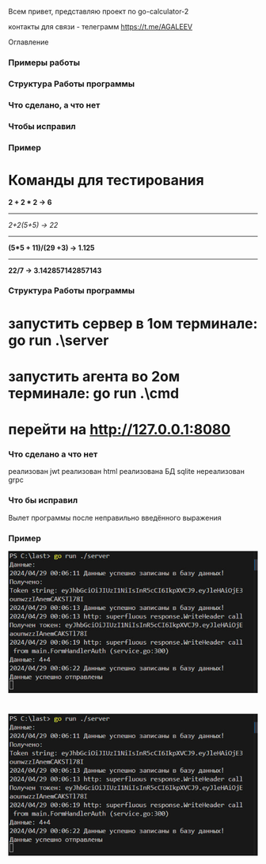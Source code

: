 Всем привет, представляю проект по go-calculator-2

контакты для связи -  телеграмм https://t.me/AGALEEV

Оглавление 
### Примеры работы
### Структура Работы программы 
### Что сделано, а что нет
### Чтобы исправил
### Пример


# Команды для тестирования

**2 + 2 * 2 -> 6**
***
**2+2*(5+5) -> 22*
***
**(5*5 + 11)/(29 +3) -> 1.125**
***
**22/7 -> 3.142857142857143**

### Структура Работы программы
# запустить сервер в 1ом терминале: go run .\server
# запустить агента во 2ом терминале: go run .\cmd
# перейти на http://127.0.0.1:8080

### Что сделано а что нет

реализован jwt
реализован html
реализована БД sqlite
нереализован grpc

### Что бы исправил

Вылет программы после неправильно введённого выражения


### Пример

![](image.png)

#
![](image1.png)


